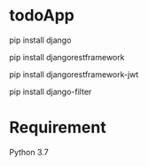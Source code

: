 # todoApp

pip install django

pip install djangorestframework

pip install djangorestframework-jwt

pip install django-filter 

# Requirement
Python 3.7
